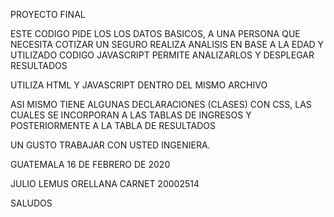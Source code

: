 PROYECTO FINAL

ESTE CODIGO PIDE LOS LOS DATOS BASICOS, A UNA PERSONA QUE NECESITA COTIZAR UN SEGURO
REALIZA ANALISIS EN BASE A LA EDAD Y  UTILIZADO CODIGO JAVASCRIPT PERMITE ANALIZARLOS Y DESPLEGAR RESULTADOS

UTILIZA HTML Y JAVASCRIPT DENTRO DEL MISMO ARCHIVO

ASI MISMO TIENE ALGUNAS DECLARACIONES (CLASES) CON CSS, LAS CUALES SE INCORPORAN A LAS TABLAS DE INGRESOS 
Y POSTERIORMENTE A LA TABLA DE RESULTADOS

UN GUSTO TRABAJAR CON USTED INGENIERA.

GUATEMALA 16 DE FEBRERO DE 2020

JULIO LEMUS ORELLANA CARNET 20002514

SALUDOS


